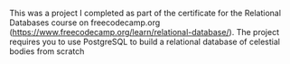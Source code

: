 This was a project I completed as part of the certificate for the Relational Databases course on freecodecamp.org (https://www.freecodecamp.org/learn/relational-database/). 
The project requires you to use PostgreSQL to build a relational database of celestial bodies from scratch 
